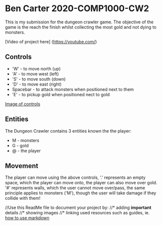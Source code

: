 # Ben Carter 2020-COMP1000-CW2

This is my submission for the dungeon crawler game. The objective of the game is the reach the finish whilst collecting the most gold and not dying to monsters.

[Video of project here] (https://youtube.com/)

## Controls
 * 'W' - to move north (up)
 * 'A' - to move west (left)
 * 'S' - to move south (down)
 * 'D' - to move east (right)
 * Spacebar - to attack monsters when positioned next to them
 * 'E' - to pickup gold when positioned nect to gold
 
 [Image of controls](https://imgur.com/pJ163T7.png)

## Entities
The Dungeon Crawler contains 3 entities known the the player:
 * M - monsters
 * G - gold
 * @ - the player
 
## Movement 
The player can move using the above controls, '.' represents an empty space, which the player can move onto, the player can also move over gold. '#' represents walls, which the user cannot move over/pass, the same principle applies to monsters ('M'), though the user will take damage if they collide with them!





//Use this ReadMe file to document your project by:
 //* adding **important** details
 //* showing images 
 //* linking used resources such as guides, ie. [how to use markdown](https://guides.github.com/features/mastering-markdown/)
